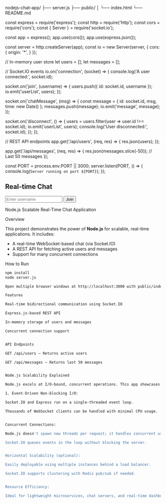 nodejs-chat-app/
├── server.js
├── public/
│   └── index.html
└── README.md


const express = require('express');
const http = require('http');
const cors = require('cors');
const { Server } = require('socket.io');

const app = express();
app.use(cors());
app.use(express.json());

const server = http.createServer(app);
const io = new Server(server, {
cors: {
origin: '*',
}
});

// In-memory user store
let users = [];
let messages = [];

// Socket.IO events
io.on('connection', (socket) => {
console.log('A user connected:', socket.id);

socket.on('join', (username) => {
users.push({ id: socket.id, username });
io.emit('userList', users);
});

socket.on('chatMessage', (msg) => {
const message = { id: socket.id, msg, time: new Date() };
messages.push(message);
io.emit('message', message);
});

socket.on('disconnect', () => {
users = users.filter(user => user.id !== socket.id);
io.emit('userList', users);
console.log('User disconnected:', socket.id);
});
});

// REST API endpoints
app.get('/api/users', (req, res) => {
res.json(users);
});

app.get('/api/messages', (req, res) => {
res.json(messages.slice(-50)); // Last 50 messages
});

const PORT = process.env.PORT || 3000;
server.listen(PORT, () => {
console.log(`Server running on port ${PORT}`);
});

<!DOCTYPE html>
<html>
<head>
<title>Node.js Chat</title>
</head>
<body>
<h2>Real-time Chat</h2>
<input id="username" placeholder="Enter username" />
<button onclick="joinChat()">Join</button>
<div id="chat" style="display:none">
<div id="messages"></div>
<input id="msg" placeholder="Type message..." />
<button onclick="sendMessage()">Send</button>
</div>
<script src="https://cdn.socket.io/4.0.1/socket.io.min.js"></script>
<script>
const socket = io("http://localhost:3000");
let username = "";

function joinChat() {
username = document.getElementById("username").value;
socket.emit("join", username);
document.getElementById("chat").style.display = "block";
}

function sendMessage() {
const msg = document.getElementById("msg").value;
socket.emit("chatMessage", msg);
document.getElementById("msg").value = "";
}

socket.on("message", (data) => {
const msgDiv = document.getElementById("messages");
const newMsg = document.createElement("p");
newMsg.textContent = `${data.msg}`;
msgDiv.appendChild(newMsg);
});

socket.on("userList", (users) => {
console.log("Active users:", users);
});
</script>
</body>
</html>


Node.js Scalable Real-Time Chat Application

Overview

This project demonstrates the power of **Node.js** for scalable, real-time applications. It includes:

- A real-time WebSocket-based chat (via Socket.IO)
- A REST API for fetching active users and messages
- Support for many concurrent connections

How to Run

```bash
npm install
node server.js

Open multiple browser windows at http://localhost:3000 with public/index.html.

Features

Real-time bidirectional communication using Socket.IO

Express.js-based REST API

In-memory storage of users and messages

Concurrent connection support


API Endpoints

GET /api/users – Returns active users

GET /api/messages – Returns last 50 messages


Node.js Scalability Explained

Node.js excels at I/O-bound, concurrent operations. This app showcases:

1. Event-Driven Non-blocking I/O:

Socket.IO and Express run on a single-threaded event loop.

Thousands of WebSocket clients can be handled with minimal CPU usage.


Concurrent Connections:

Node.js doesn't spawn new threads per request; it handles concurrent users efficiently.

Socket.IO queues events in the loop without blocking the server.


Horizontal Scalability (optional):

Easily deployable using multiple instances behind a load balancer.

Socket.IO supports clustering with Redis pub/sub if needed.


Resource Efficiency:

Ideal for lightweight microservices, chat servers, and real-time dashboards.



